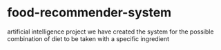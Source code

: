 # food-recommender-system
artificial intelligence project
  we have created the system for the possible combination of diet to be taken with a specific ingredient 
  
  
